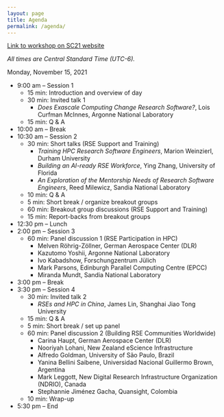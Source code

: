 ```yaml
---
layout: page
title: Agenda
permalink: /agenda/
---
```


[Link to workshop on SC21 website](https://sc21.supercomputing.org/presentation/?id=wksp140&sess=sess140)

*All times are Central Standard Time (UTC-6).*

Monday, November 15, 2021

- 9:00 am – Session 1
    - 15 min: Introduction and overview of day
    - 30 min: Invited talk 1
        - _Does Exascale Computing Change Research Software?_, Lois Curfman McInnes, Argonne National Laboratory
    - 15 min: Q & A
- 10:00 am – Break
- 10:30 am – Session 2
    - 30 min: Short talks (RSE Support and Training)
        - _Training HPC Research Software Engineers_, Marion Weinzierl, Durham University
        - _Building an AI-ready RSE Workforce_, Ying Zhang, University of Florida
        - _An Exploration of the Mentorship Needs of Research Software Engineers_, Reed Milewicz, Sandia National Laboratory
    - 10 min: Q & A
    - 5 min: Short break / organize breakout groups
    - 60 min: Breakout group discussions (RSE Support and Training)
    - 15 min: Report-backs from breakout groups
- 12:30 pm – Lunch
- 2:00 pm – Session 3
    - 60 min: Panel discussion 1 (RSE Participation in HPC)
        - Melven Röhrig-Zöllner, German Aerospace Center (DLR)
        - Kazutomo Yoshii, Argonne National Laboratory
        - Ivo Kabadshow, Forschungzentrum Jülich
        - Mark Parsons, Edinburgh Parallel Computing Centre (EPCC)
        - Miranda Mundt, Sandia National Laboratory
- 3:00 pm – Break
- 3:30 pm – Session 4
    - 30 min: Invited talk 2
        - _RSEs and HPC in China_, James Lin, Shanghai Jiao Tong University
    - 15 min: Q & A
    - 5 min: Short break / set up panel
    - 60 min: Panel discussion 2 (Building RSE Communities Worldwide)
        - Carina Haupt, German Aerospace Center (DLR)
        - Nooriyah Lohani, New Zealand eScience Infrastructure
        - Alfredo Goldman, University of São Paulo, Brazil
        - Yanina Bellini Saibene, Universidad Nacional Guillermo Brown, Argentina
        - Mark Leggott, New Digital Research Infrastructure Organization
        (NDRIO), Canada
        - Stephannie Jiménez Gacha, Quansight, Colombia
    - 10 min: Wrap-up
- 5:30 pm – End


